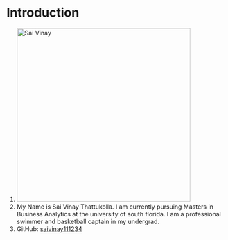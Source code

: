 # Introduction
1. <img src="https://media.licdn.com/dms/image/C4E03AQGFeXN-poOVQw/profile-displayphoto-shrink_800_800/0/1571495330723?e=2147483647&v=beta&t=cCg0s6v1m_Ylm_uaWpmKfB7-S9XSstwQ1bzHjnjWnRM" alt="Sai Vinay" width="400" height="400">
2. My Name is Sai Vinay Thattukolla. I am currently pursuing Masters in Business Analytics at the university of south florida. I am a professional swimmer and basketball captain in my undergrad. 
3. GitHub: [saivinay111234](https://github.com/saivinay111234)
